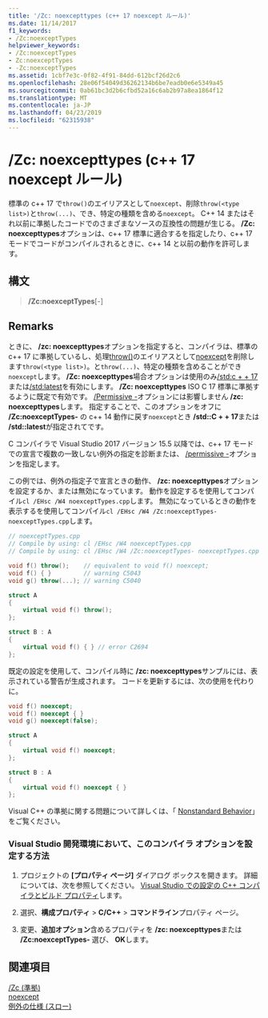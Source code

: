```yaml
---
title: '/Zc: noexcepttypes (c++ 17 noexcept ルール)'
ms.date: 11/14/2017
f1_keywords:
- /Zc:noexceptTypes
helpviewer_keywords:
- /Zc:noexceptTypes
- Zc:noexceptTypes
- -Zc:noexceptTypes
ms.assetid: 1cbf7e3c-0f82-4f91-84dd-612bcf26d2c6
ms.openlocfilehash: 28e06f54049d36262134b6be7eadb0e6e5349a45
ms.sourcegitcommit: 0ab61bc3d2b6cfbd52a16c6ab2b97a8ea1864f12
ms.translationtype: MT
ms.contentlocale: ja-JP
ms.lasthandoff: 04/23/2019
ms.locfileid: "62315938"
---
```

# <a name="zcnoexcepttypes-c17-noexcept-rules"></a>/Zc: noexcepttypes (c++ 17 noexcept ルール)

標準の c++ 17 で`throw()`のエイリアスとして`noexcept`、削除`throw(<type list>)`と`throw(...)`、でき、特定の種類を含める`noexcept`。 C++ 14 またはそれ以前に準拠したコードでのさまざまなソースの互換性の問題が生じる。 **/Zc: noexcepttypes**オプションは、c++ 17 標準に適合するを指定したり、c++ 17 モードでコードがコンパイルされるときに、c++ 14 と以前の動作を許可します。

## <a name="syntax"></a>構文

> **/Zc:noexceptTypes**[-]

## <a name="remarks"></a>Remarks

ときに、 **/zc: noexcepttypes**オプションを指定すると、コンパイラは、標準の c++ 17 に準拠しているし、処理[throw()](../../cpp/exception-specifications-throw-cpp.md)のエイリアスとして[noexcept](../../cpp/noexcept-cpp.md)を削除します`throw(<type list>)`。と`throw(...)`、特定の種類を含めることができ`noexcept`します。 **/Zc: noexcepttypes**場合オプションは使用のみ[/std:c + + 17](std-specify-language-standard-version.md)または[/std:latest](std-specify-language-standard-version.md)を有効にします。 **/Zc: noexcepttypes** ISO C 17 標準に準拠するように既定で有効です。 [/Permissive -](permissive-standards-conformance.md)オプションには影響しません **/zc: noexcepttypes**します。 指定することで、このオプションをオフに **/Zc:noexceptTypes-** の c++ 14 動作に戻す`noexcept`とき **/std::C + + 17**または **/std::latest**が指定されてです。

C コンパイラで Visual Studio 2017 バージョン 15.5 以降では、c++ 17 モードでの宣言で複数の一致しない例外の指定を診断または、 [/permissive -](permissive-standards-conformance.md)オプションを指定します。

この例では、例外の指定子で宣言ときの動作、 **/zc: noexcepttypes**オプションを設定するか、または無効になっています。 動作を設定するを使用してコンパイル`cl /EHsc /W4 noexceptTypes.cpp`します。 無効になっているときの動作を表示するを使用してコンパイル`cl /EHsc /W4 /Zc:noexceptTypes- noexceptTypes.cpp`します。

```cpp
// noexceptTypes.cpp
// Compile by using: cl /EHsc /W4 noexceptTypes.cpp
// Compile by using: cl /EHsc /W4 /Zc:noexceptTypes- noexceptTypes.cpp

void f() throw();    // equivalent to void f() noexcept;
void f() { }         // warning C5043
void g() throw(...); // warning C5040

struct A
{
    virtual void f() throw();
};

struct B : A
{
    virtual void f() { } // error C2694
};
```

既定の設定を使用して、コンパイル時に **/zc: noexcepttypes**サンプルには、表示されている警告が生成されます。 コードを更新するには、次の使用を代わりに。

```cpp
void f() noexcept;
void f() noexcept { }
void g() noexcept(false);

struct A
{
    virtual void f() noexcept;
};

struct B : A
{
    virtual void f() noexcept { }
};
```

Visual C++ の準拠に関する問題について詳しくは、「 [Nonstandard Behavior](../../cpp/nonstandard-behavior.md)」をご覧ください。

### <a name="to-set-this-compiler-option-in-the-visual-studio-development-environment"></a>Visual Studio 開発環境において、このコンパイラ オプションを設定する方法

1. プロジェクトの **[プロパティ ページ]** ダイアログ ボックスを開きます。 詳細については、次を参照してください。 [Visual Studio での設定の C++ コンパイラとビルド プロパティ](../working-with-project-properties.md)します。

1. 選択、**構成プロパティ** > **C/C++** > **コマンドライン**プロパティ ページ。

1. 変更、**追加オプション**含めるプロパティを **/zc: noexcepttypes**または **/Zc:noexceptTypes-** 選び、 **OK**します。

## <a name="see-also"></a>関連項目

[/Zc (準拠)](zc-conformance.md)<br/>
[noexcept](../../cpp/noexcept-cpp.md)<br/>
[例外の仕様 (スロー)](../../cpp/exception-specifications-throw-cpp.md)
